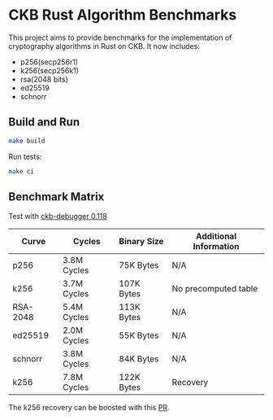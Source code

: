 # CKB Rust Algorithm Benchmarks

This project aims to provide benchmarks for the implementation of cryptography
algorithms in Rust on CKB. It now includes:
- p256(secp256r1)
- k256(secp256k1)
- rsa(2048 bits)
- ed25519
- schnorr


## Build and Run

``` sh
make build
```

Run tests:

``` sh
make ci
```

## Benchmark Matrix
Test with [ckb-debugger 0.118](https://github.com/nervosnetwork/ckb-standalone-debugger)

| Curve | Cycles | Binary Size | Additional Information  |
|----------|----------|----------|-----------------------|
| p256     |  3.8M Cycles  | 75K Bytes   | N/A      |
| k256     |  3.7M Cycles  | 107K Bytes  | No precomputed table    |
| RSA-2048 |  5.4M Cycles  | 113K Bytes   | N/A      |
| ed25519  |  2.0M Cycles  | 55K Bytes   | N/A      |
| schnorr  |  3.8M Cycles  | 84K Bytes  | N/A      |
| k256     |  7.8M Cycles  | 122K Bytes  | Recovery |

The k256 recovery can be boosted with this [PR](https://github.com/RustCrypto/signatures/pull/831).
